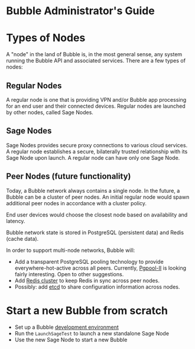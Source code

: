 # Bubble Administrator's Guide

# Types of Nodes

A "node" in the land of Bubble is, in the most general sense, any system running the Bubble API and associated services.
There are a few types of nodes:
 
## Regular Nodes
A regular node is one that is providing VPN and/or Bubble app processing for an end user and their connected devices.
Regular nodes are launched by other nodes, called Sage Nodes.

## Sage Nodes

Sage Nodes provides secure proxy connections to various cloud services. A regular node establishes a secure, bilaterally trusted
relationship with its Sage Node upon launch. A regular node can have only one Sage Node.

## Peer Nodes (future functionality)
Today, a Bubble network always contains a single node. In the future, a Bubble can be a cluster of peer nodes.
An initial regular node would spawn additional peer nodes in accordance with a cluster policy.

End user devices would choose the closest node based on availability and latency.

Bubble network state is stored in PostgreSQL (persistent data) and Redis (cache data).

In order to support multi-node networks, Bubble will:
  * Add a transparent PostgreSQL pooling technology to provide everywhere-hot-active across all peers. Currently, [Pgpool-II](https://www.pgpool.net/) is looking fairly interesting. Open to other suggestions.
  * Add [Redis cluster](https://redis.io/topics/cluster-tutorial) to keep Redis in sync across peer nodes.
  * Possibly: add [etcd](https://etcd.io/) to share configuration information across nodes.

# Start a new Bubble from scratch

  * Set up a Bubble [development environment](dev_setup.md)
  * Run the `LaunchSageTest` to launch a new standalone Sage Node
  * Use the new Sage Node to start a new Bubble

